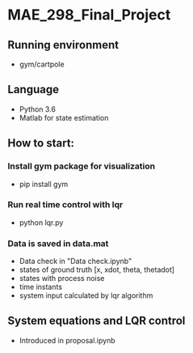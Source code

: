 # MAE_298_Final_Project
## Running environment  
- gym/cartpole
## Language
- Python 3.6
- Matlab for state estimation
## How to start:
### Install gym package for visualization
- pip install gym
### Run real time control with lqr
- python lqr.py
### Data is saved in data.mat
- Data check in "Data check.ipynb"
- states of ground truth [x, xdot, theta, thetadot]
- states with process noise
- time instants
- system input calculated by lqr algorithm
## System equations and LQR control
- Introduced in proposal.ipynb
